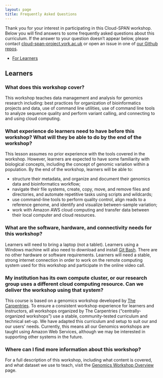 ```yaml
---
layout: page
title: Frequently Asked Questions
---
```


Thank you for your interest in participating in this Cloud-SPAN workshop. Below you will find answers to some frequently asked questions about this curriculum. If the answer to your question doesn’t appear below, please contact [cloud-span-project.york.ac.uk](mailto:cloud-span-project.york.ac.uk) or open an issue in one of [our Github repos](https://github.com/Cloud-SPAN). 

* [For Learners](#learners)

## <a id="learners"></a> Learners

### What does this workshop cover? 

This workshop teaches data management and analysis for genomics research including: best practices for organization of bioinformatics projects and data, use of command line utilities, use of command line tools to analyze sequence quality and perform variant calling, and connecting to and using cloud computing. 

### What experience do learners need to have before this workshop? What will they be able to do by the end of the workshop? 

This lesson assumes no prior experience with the tools covered in the workshop. However, learners are expected to have some familiarity with biological concepts, including the concept of genomic variation within a population. By the end of the workshop, learners will be able to: 

- structure their metadata, and organize and document their genomics data and bioinformatics workflow;
- navigate their file systems, create, copy, move, and remove files and directories, and automate repetitive tasks using scripts and wildcards;
- use command-line tools to perform quality control, align reads to a reference genome, and identify and visualize between-sample variation;
- work with Amazon AWS cloud computing and transfer data between their local computer and cloud resources.

### What are the software, hardware, and connectivity needs for this workshop?

Learners will need to bring a laptop (not a tablet). Learners using a Windows machine will also need to download and install [Git Bash](https://gitforwindows.org). There are no other hardware or software requirements. Learners will need a stable, strong internet connection in order to work on the remote computing system used for this workshop and participate in the online video call.

### My institution has its own compute cluster, or our research group uses a different cloud computing resource. Can we deliver the workshop using that system?

This course is based on a genomics workshop developed by [The Carpentries]("https://datacarpentry.org/genomics-workshop/"). To ensure a consistent workshop experience for learners and Instructors, all workshops organized by The Carpentries (“centrally-organized workshops”) use a stable, community-tested curriculum and technical set-up. We have adapted this curriculum and setup to suit our and our users' needs. Currently, this means all our Genomics workshops are taught using Amazon Web Services, although we may be interested in supporting other systems in the future. 

### Where can I find more information about this workshop?
For a full description of this workshop, including what content is covered, and what dataset we use to teach, visit the [Genomics Workshop Overview](https://cloud-span.github.io/genomics01-intro/) page. 
